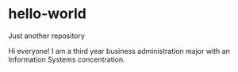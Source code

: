 # hello-world
Just another repository 


Hi everyone! I am a third year business administration major with an Information Systems concentration. 

